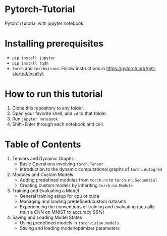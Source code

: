 # Pytorch-Tutorial
Pytorch tutorial with jupyter notebook

# Installing prerequisites

- ```pip install jupyter```
- ```pip install tqdm```
- ```torch``` and ```torchvision```. Follow instructions in https://pytorch.org/get-started/locally/.

# How to run this tutorial

1. Clone this repository to any folder.
2. Open your favorite shell, and ```cd``` to that folder.
3. Run ```jupyter notebook```
4. Shift+Enter through each notebook and cell.

# Table of Contents

1. Tensors and Dynamic Graphs
    - Basic Operations involving ```torch.Tensor```
    - Introduction to the dynamic computational graphs of ```torch.Autograd```
2. Modules and Custom Models
    - Adding predefined modules from ```torch.nn``` to ```torch.nn.Sequential```
    - Creating custom models by inheriting ```torch.nn.Module```
3. Training and Evaluating a Model
    - General training setup for cpu or cuda
    - Managing and loading predefined/custom datasets
    - Experiencing the conventions of training and evaluating (actually train a CNN on MNIST to accuracy 96%)
4. Saving and Loading Model States
    - Using predefined models in ```torchvision.models```
    - Saving and loading model/optimizer parameters
